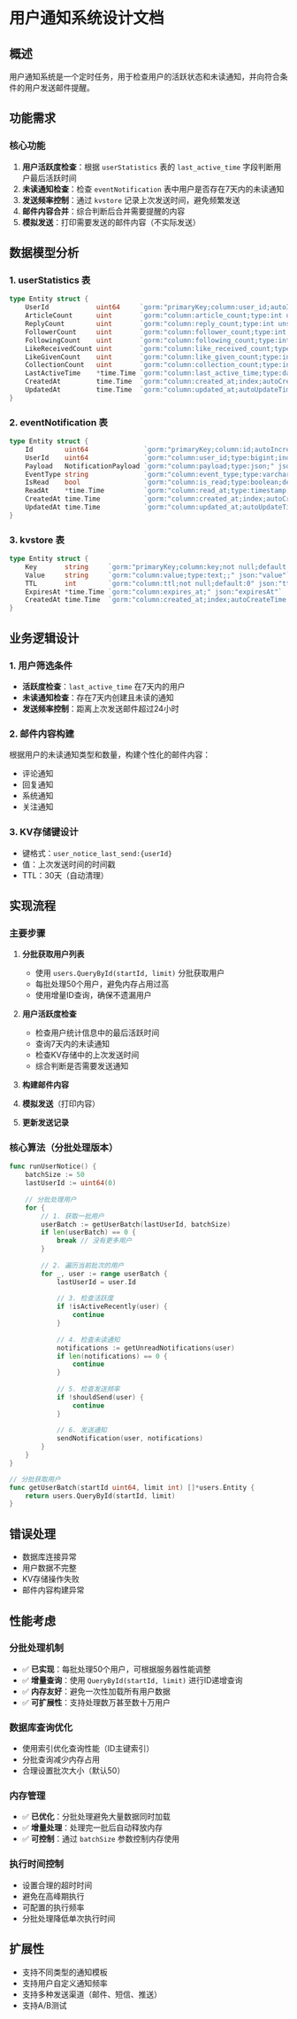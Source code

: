 # 用户通知系统设计文档

## 概述

用户通知系统是一个定时任务，用于检查用户的活跃状态和未读通知，并向符合条件的用户发送邮件提醒。

## 功能需求

### 核心功能
1. **用户活跃度检查**：根据 `userStatistics` 表的 `last_active_time` 字段判断用户最后活跃时间
2. **未读通知检查**：检查 `eventNotification` 表中用户是否存在7天内的未读通知
3. **发送频率控制**：通过 `kvstore` 记录上次发送时间，避免频繁发送
4. **邮件内容合并**：综合判断后合并需要提醒的内容
5. **模拟发送**：打印需要发送的邮件内容（不实际发送）

## 数据模型分析

### 1. userStatistics 表
```go
type Entity struct {
    UserId            uint64     `gorm:"primaryKey;column:user_id;autoIncrement;not null;" json:"userId"`
    ArticleCount      uint       `gorm:"column:article_count;type:int unsigned;not null;default:0;" json:"articleCount"`
    ReplyCount        uint       `gorm:"column:reply_count;type:int unsigned;not null;default:0;" json:"replyCount"`
    FollowerCount     uint       `gorm:"column:follower_count;type:int unsigned;not null;default:0;" json:"followerCount"`
    FollowingCount    uint       `gorm:"column:following_count;type:int unsigned;not null;default:0;" json:"followingCount"`
    LikeReceivedCount uint       `gorm:"column:like_received_count;type:int unsigned;not null;default:0;" json:"likeReceivedCount"`
    LikeGivenCount    uint       `gorm:"column:like_given_count;type:int unsigned;not null;default:0;" json:"likeGivenCount"`
    CollectionCount   uint       `gorm:"column:collection_count;type:int unsigned;not null;default:0;" json:"collectionCount"`
    LastActiveTime    *time.Time `gorm:"column:last_active_time;type:datetime;" json:"lastActiveTime"` // 关键字段
    CreatedAt         time.Time  `gorm:"column:created_at;index;autoCreateTime;<-:create;" json:"createdAt"`
    UpdatedAt         time.Time  `gorm:"column:updated_at;autoUpdateTime;" json:"updatedAt"`
}
```

### 2. eventNotification 表
```go
type Entity struct {
    Id        uint64              `gorm:"primaryKey;column:id;autoIncrement;not null;" json:"id"`
    UserId    uint64              `gorm:"column:user_id;type:bigint;index;" json:"userId"`
    Payload   NotificationPayload `gorm:"column:payload;type:json;" json:"payload"`
    EventType string              `gorm:"column:event_type;type:varchar(50);index;" json:"eventType"`
    IsRead    bool                `gorm:"column:is_read;type:boolean;default:false;index;" json:"isRead"`
    ReadAt    *time.Time          `gorm:"column:read_at;type:timestamp;null;" json:"readAt"`
    CreatedAt time.Time           `gorm:"column:created_at;index;autoCreateTime;<-:create;" json:"createdAt"`
    UpdatedAt time.Time           `gorm:"column:updated_at;autoUpdateTime;" json:"updatedAt"`
}
```

### 3. kvstore 表
```go
type Entity struct {
    Key       string     `gorm:"primaryKey;column:key;not null;default:'';" json:"key"`
    Value     string     `gorm:"column:value;type:text;;" json:"value"`
    TTL       int        `gorm:"column:ttl;not null;default:0" json:"ttl"`
    ExpiresAt *time.Time `gorm:"column:expires_at;" json:"expiresAt"`
    CreatedAt time.Time  `gorm:"column:created_at;index;autoCreateTime;<-:create;" json:"createdAt"`
}
```

## 业务逻辑设计

### 1. 用户筛选条件
- **活跃度检查**：`last_active_time` 在7天内的用户
- **未读通知检查**：存在7天内创建且未读的通知
- **发送频率控制**：距离上次发送邮件超过24小时

### 2. 邮件内容构建
根据用户的未读通知类型和数量，构建个性化的邮件内容：
- 评论通知
- 回复通知
- 系统通知
- 关注通知

### 3. KV存储键设计
- 键格式：`user_notice_last_send:{userId}`
- 值：上次发送时间的时间戳
- TTL：30天（自动清理）

## 实现流程

### 主要步骤

1. **分批获取用户列表**
   - 使用 `users.QueryById(startId, limit)` 分批获取用户
   - 每批处理50个用户，避免内存占用过高
   - 使用增量ID查询，确保不遗漏用户

2. **用户活跃度检查**
   - 检查用户统计信息中的最后活跃时间
   - 查询7天内的未读通知
   - 检查KV存储中的上次发送时间
   - 综合判断是否需要发送通知

3. **构建邮件内容**
4. **模拟发送**（打印内容）
5. **更新发送记录**

### 核心算法（分批处理版本）

```go
func runUserNotice() {
    batchSize := 50
    lastUserId := uint64(0)
    
    // 分批处理用户
    for {
        // 1. 获取一批用户
        userBatch := getUserBatch(lastUserId, batchSize)
        if len(userBatch) == 0 {
            break // 没有更多用户
        }
        
        // 2. 遍历当前批次的用户
        for _, user := range userBatch {
            lastUserId = user.Id
            
            // 3. 检查活跃度
            if !isActiveRecently(user) {
                continue
            }
            
            // 4. 检查未读通知
            notifications := getUnreadNotifications(user)
            if len(notifications) == 0 {
                continue
            }
            
            // 5. 检查发送频率
            if !shouldSend(user) {
                continue
            }
            
            // 6. 发送通知
            sendNotification(user, notifications)
        }
    }
}

// 分批获取用户
func getUserBatch(startId uint64, limit int) []*users.Entity {
    return users.QueryById(startId, limit)
}
```

## 错误处理

- 数据库连接异常
- 用户数据不完整
- KV存储操作失败
- 邮件内容构建异常

## 性能考虑

### 分批处理机制
- ✅ **已实现**：每批处理50个用户，可根据服务器性能调整
- ✅ **增量查询**：使用 `QueryById(startId, limit)` 进行ID递增查询
- ✅ **内存友好**：避免一次性加载所有用户数据
- ✅ **可扩展性**：支持处理数万甚至数十万用户

### 数据库查询优化
- 使用索引优化查询性能（ID主键索引）
- 分批查询减少内存占用
- 合理设置批次大小（默认50）

### 内存管理
- ✅ **已优化**：分批处理避免大量数据同时加载
- ✅ **增量处理**：处理完一批后自动释放内存
- ✅ **可控制**：通过 `batchSize` 参数控制内存使用

### 执行时间控制
- 设置合理的超时时间
- 避免在高峰期执行
- 可配置的执行频率
- 分批处理降低单次执行时间

## 扩展性

- 支持不同类型的通知模板
- 支持用户自定义通知频率
- 支持多种发送渠道（邮件、短信、推送）
- 支持A/B测试